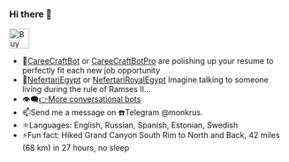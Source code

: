 ### Hi there 👋



<a href='https://ko-fi.com/O4O01N4HR' target='_blank'><img height='36' style='border:0px;height:36px;' src='https://cdn.ko-fi.com/cdn/kofi2.png?v=2' border='0' alt='Buy Me a Coffee at ko-fi.com' /></a>
- 🤖[CareeCraftBot](https://poe.com/CareerCraftBot) or [CareeCraftBotPro](https://poe.com/CareerCraftBotPro) are polishing up your resume to perfectly fit each new job opportunity
- 🏺[NefertariEgypt](https://poe.com/NefertariEgypt) or [NefertariRoyalEgypt](https://poe.com/NefertariRoyalEgypt) Imagine talking to someone living during the rule of Ramses II... 
- 👁️‍🗨️[👉More conversational bots](https://github.com/monkrus/ConvoBots)
- 📫Send me a message on ☎️Telegram @monkrus.
- ⚛️Languages: English, Russian, Spanish, Estonian, Swedish 
- ⚡Fun fact: Hiked Grand Canyon South Rim to North and Back, 42 miles (68 km) in 27 hours, no sleep


